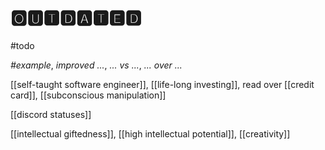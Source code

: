 # 🅾🆄🆃🅳🅰🆃🅴🅳

#todo

_#example_, _improved ..._, _... vs ..._, _... over ..._

[[self-taught software engineer]], [[life-long investing]], read over [[credit card]], [[subconscious manipulation]]

[[discord statuses]]

[[intellectual giftedness]], [[high intellectual potential]], [[creativity]]
